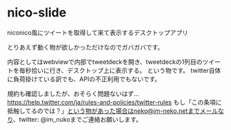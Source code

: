 # nico-slide
niconico風にツイートを取得して来て表示するデスクトップアプリ

とりあえず動く物が欲しかっただけなのでガバガバです。

内容としてはwebviewで内部でtweetdeckを開き、tweetdeckの1列目のツイートを毎秒拾いに行き、デスクトップ上に表示する。
という物です。
twitter自体に負荷掛けている訳でも、APIの不正利用でもないです。

規約も確認しましたが、おそらく問題ないはず...
https://help.twitter.com/ja/rules-and-policies/twitter-rules
もし「この条項に抵触してるのでは？」という物があった場合はneko@im-neko.netまでメールなり、twitter: @im_nukoまでご連絡お願いします。
